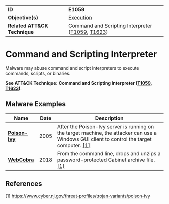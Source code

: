 |||
|---|---|
|**ID**|**E1059**|
|**Objective(s)**|[Execution](../execution)|
|**Related ATT&CK Technique**|Command and Scripting Interpreter ([T1059](https://attack.mitre.org/techniques/T1059), [T1623](https://attack.mitre.org/techniques/T1623))|


Command and Scripting Interpreter
=================================
Malware may abuse command and script interpreters to execute commands, scripts, or binaries.

**See ATT&CK Technique:** **Command and Scripting Interpreter ([T1059](https://attack.mitre.org/techniques/T1059), [T1623](https://attack.mitre.org/techniques/T1623))**.

Malware Examples
----------------
|Name|Date|Description|
|---|---|---|
|[**Poison-Ivy**](../xample-malware/poison-ivy.md)|2005|After the Poison-Ivy server is running on the target machine, the attacker can use a Windows GUI client to control the target computer. [[1]](#1)|
|[**WebCobra**](../xample-malware/webcobra.md)|2018|From the command line, drops and unzips a password-protected Cabinet archive file. [[1]](#1)|

References
----------
<a name="1">[1]</a> https://www.cyber.nj.gov/threat-profiles/trojan-variants/poison-ivy
